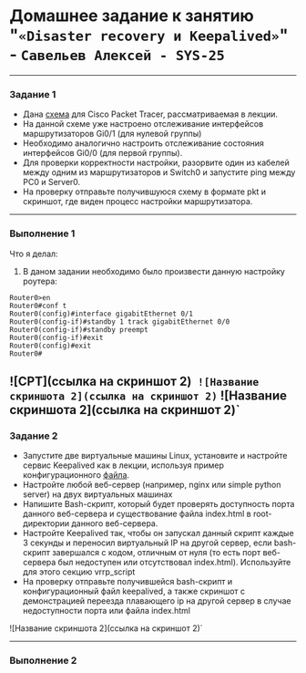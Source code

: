 # Домашнее задание к занятию "`«Disaster recovery и Keepalived»`" - `Савельев Алексей - SYS-25`
------
### Задание 1
- Дана [схема](1/hsrp_advanced.pkt) для Cisco Packet Tracer, рассматриваемая в лекции.
- На данной схеме уже настроено отслеживание интерфейсов маршрутизаторов Gi0/1 (для нулевой группы)
- Необходимо аналогично настроить отслеживание состояния интерфейсов Gi0/0 (для первой группы).
- Для проверки корректности настройки, разорвите один из кабелей между одним из маршрутизаторов и Switch0 и запустите ping между PC0 и Server0.
- На проверку отправьте получившуюся схему в формате pkt и скриншот, где виден процесс настройки маршрутизатора.
------
### Выполнение 1
Что я делал:
1. В даном задании необходимо было произвести данную настройку роутера:
```
Router0>en
Router0#conf t
Router0(config)#interface gigabitEthernet 0/1
Router0(config-if)#standby 1 track gigabitEthernet 0/0
Router0(config-if)#standby preempt
Router0(config-if)#exit
Router0(config)#exit
Router0# 
``` 
![CPT](ссылка на скриншот 2)`
![Название скриншота 2](ссылка на скриншот 2)`
![Название скриншота 2](ссылка на скриншот 2)`
------
### Задание 2
- Запустите две виртуальные машины Linux, установите и настройте сервис Keepalived как в лекции, используя пример конфигурационного [файла](1/keepalived-simple.conf).
- Настройте любой веб-сервер (например, nginx или simple python server) на двух виртуальных машинах
- Напишите Bash-скрипт, который будет проверять доступность порта данного веб-сервера и существование файла index.html в root-директории данного веб-сервера.
- Настройте Keepalived так, чтобы он запускал данный скрипт каждые 3 секунды и переносил виртуальный IP на другой сервер, если bash-скрипт завершался с кодом, отличным от нуля (то есть порт веб-сервера был недоступен или отсутствовал index.html). Используйте для этого секцию vrrp_script
- На проверку отправьте получившейся bash-скрипт и конфигурационный файл keepalived, а также скриншот с демонстрацией переезда плавающего ip на другой сервер в случае недоступности порта или файла index.html

![Название скриншота 2](ссылка на скриншот 2)`

------
### Выполнение 2
